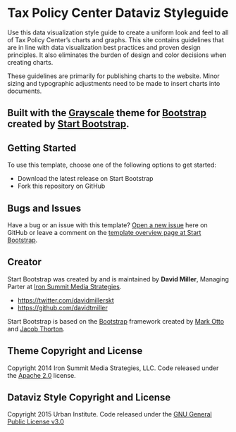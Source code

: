 # Tax Policy Center Dataviz Styleguide

Use this data visualization style guide to create a uniform look and feel to all of Tax Policy Center’s charts and graphs. This site contains guidelines that are in line with data visualization best practices and proven design principles. It also eliminates the burden of design and color decisions when creating charts.

These guidelines are primarily for publishing charts to the website. Minor sizing and typographic adjustments need to be made to insert charts into documents.



## Built with the [Grayscale](http://startbootstrap.com/template-overviews/grayscale/) theme for [Bootstrap](http://getbootstrap.com/) created by [Start Bootstrap](http://startbootstrap.com/).


## Getting Started

To use this template, choose one of the following options to get started:
* Download the latest release on Start Bootstrap
* Fork this repository on GitHub

## Bugs and Issues

Have a bug or an issue with this template? [Open a new issue](https://github.com/IronSummitMedia/startbootstrap-grayscale/issues) here on GitHub or leave a comment on the [template overview page at Start Bootstrap](http://startbootstrap.com/template-overviews/grayscale/).

## Creator

Start Bootstrap was created by and is maintained by **David Miller**, Managing Parter at [Iron Summit Media Strategies](http://www.ironsummitmedia.com/).

* https://twitter.com/davidmillerskt
* https://github.com/davidtmiller

Start Bootstrap is based on the [Bootstrap](http://getbootstrap.com/) framework created by [Mark Otto](https://twitter.com/mdo) and [Jacob Thorton](https://twitter.com/fat).

## Theme Copyright and License

Copyright 2014 Iron Summit Media Strategies, LLC. Code released under the [Apache 2.0](https://github.com/IronSummitMedia/startbootstrap-grayscale/blob/gh-pages/LICENSE) license.


## Dataviz Style Copyright and License
Copyright 2015 Urban Institute. Code released under the [GNU General Public License v3.0](http://choosealicense.com/licenses/gpl-3.0/)